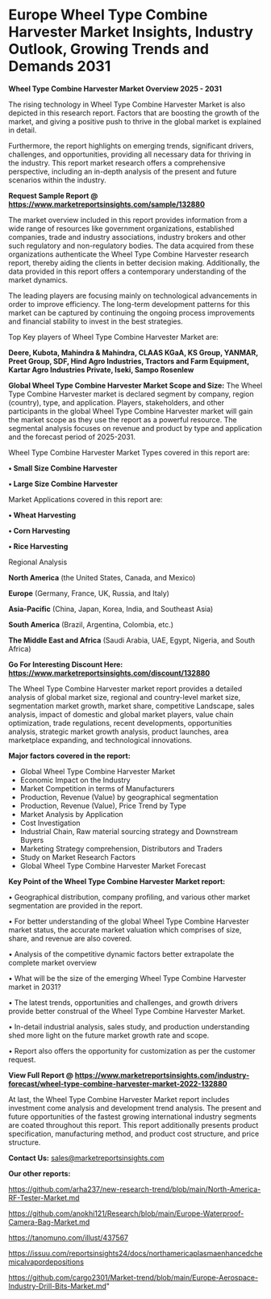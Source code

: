 # Europe Wheel Type Combine Harvester Market Insights, Industry Outlook, Growing Trends and Demands 2031

<Strong> Wheel Type Combine Harvester Market Overview 2025 - 2031</strong>

The rising technology in Wheel Type Combine Harvester Market is also depicted in this research report. Factors that are boosting the growth of the market, and giving a positive push to thrive in the global market is explained in detail.

Furthermore, the report highlights on emerging trends, significant drivers, challenges, and opportunities, providing all necessary data for thriving in the industry. This report market research offers a comprehensive perspective, including an in-depth analysis of the present and future scenarios within the industry.

<strong>Request Sample Report @ <a href=https://www.marketreportsinsights.com/sample/132880>https://www.marketreportsinsights.com/sample/132880</a></strong>

The market overview included in this report provides information from a wide range of resources like government organizations, established companies, trade and industry associations, industry brokers and other such regulatory and non-regulatory bodies. The data acquired from these organizations authenticate the Wheel Type Combine Harvester research report, thereby aiding the clients in better decision making. Additionally, the data provided in this report offers a contemporary understanding of the market dynamics.

The leading players are focusing mainly on technological advancements in order to improve efficiency. The long-term development patterns for this market can be captured by continuing the ongoing process improvements and financial stability to invest in the best strategies.

Top Key players of Wheel Type Combine Harvester Market are:

<strong>Deere, Kubota, Mahindra & Mahindra, CLAAS KGaA, KS Group, YANMAR, Preet Group, SDF, Hind Agro Industries, Tractors and Farm Equipment, Kartar Agro Industries Private, Iseki, Sampo Rosenlew</strong>

<strong><b>Global Wheel Type Combine Harvester Market Scope and Size:</b></strong>
The Wheel Type Combine Harvester market is declared segment by company, region (country), type, and application. Players, stakeholders, and other participants in the global Wheel Type Combine Harvester market will gain the market scope as they use the report as a powerful resource. The segmental analysis focuses on revenue and product by type and application and the forecast period of 2025-2031.

Wheel Type Combine Harvester Market Types covered in this report are:

<strong>• Small Size Combine Harvester

• Large Size Combine Harvester</strong>

Market Applications covered in this report are:

<strong>• Wheat Harvesting

• Corn Harvesting

• Rice Harvesting</strong> 

Regional Analysis

<strong>North America</strong> (the United States, Canada, and Mexico)

<strong>Europe</strong> (Germany, France, UK, Russia, and Italy)

<strong>Asia-Pacific</strong> (China, Japan, Korea, India, and Southeast Asia)

<strong>South America</strong> (Brazil, Argentina, Colombia, etc.)

<strong>The Middle East and Africa</strong> (Saudi Arabia, UAE, Egypt, Nigeria, and South Africa)

<strong>Go For Interesting Discount Here: <a href=https://www.marketreportsinsights.com/discount/132880>https://www.marketreportsinsights.com/discount/132880</a></strong>

The Wheel Type Combine Harvester market report provides a detailed analysis of global market size, regional and country-level market size, segmentation market growth, market share, competitive Landscape, sales analysis, impact of domestic and global market players, value chain optimization, trade regulations, recent developments, opportunities analysis, strategic market growth analysis, product launches, area marketplace expanding, and technological innovations.

<strong><b>Major factors covered in the report:</b></strong>
<ul>
  <li>Global Wheel Type Combine Harvester Market </li>
  <li>Economic Impact on the Industry</li>
  <li>Market Competition in terms of Manufacturers</li>
  <li>Production, Revenue (Value) by geographical segmentation</li>
  <li>Production, Revenue (Value), Price Trend by Type</li>
  <li>Market Analysis by Application</li>
  <li>Cost Investigation</li>
  <li>Industrial Chain, Raw material sourcing strategy and Downstream Buyers</li>
  <li>Marketing Strategy comprehension, Distributors and Traders</li>
  <li>Study on Market Research Factors</li>
  <li>Global Wheel Type Combine Harvester Market Forecast</li>
</ul>

<strong><b>Key Point of the Wheel Type Combine Harvester Market report:</b></strong>

• Geographical distribution, company profiling, and various other market segmentation are provided in the report.

• For better understanding of the global Wheel Type Combine Harvester market status, the accurate market valuation which comprises of size, share, and revenue are also covered.

• Analysis of the competitive dynamic factors better extrapolate the complete market overview

• What will be the size of the emerging Wheel Type Combine Harvester market in 2031?

• The latest trends, opportunities and challenges, and growth drivers provide better construal of the Wheel Type Combine Harvester Market.

• In-detail industrial analysis, sales study, and production understanding shed more light on the future market growth rate and scope.

• Report also offers the opportunity for customization as per the customer request.

<strong><b>View Full Report @ <a href=https://www.marketreportsinsights.com/industry-forecast/wheel-type-combine-harvester-market-2022-132880>https://www.marketreportsinsights.com/industry-forecast/wheel-type-combine-harvester-market-2022-132880</a></b></strong>


At last, the Wheel Type Combine Harvester Market report includes investment come analysis and development trend analysis. The present and future opportunities of the fastest growing international industry segments are coated throughout this report. This report additionally presents product specification, manufacturing method, and product cost structure, and price structure.

<strong>Contact Us:</strong>
sales@marketreportsinsights.com

<strong>Our other reports:</strong>

<a href=https://github.com/arha237/new-research-trend/blob/main/North-America-RF-Tester-Market.md>https://github.com/arha237/new-research-trend/blob/main/North-America-RF-Tester-Market.md</a>

<a href=https://github.com/anokhi121/Research/blob/main/Europe-Waterproof-Camera-Bag-Market.md>https://github.com/anokhi121/Research/blob/main/Europe-Waterproof-Camera-Bag-Market.md</a>

<a href=https://tanomuno.com/illust/437567>https://tanomuno.com/illust/437567</a>

<a href=https://issuu.com/reportsinsights24/docs/northamericaplasmaenhancedchemicalvapordepositions>https://issuu.com/reportsinsights24/docs/northamericaplasmaenhancedchemicalvapordepositions</a>

<a href=https://github.com/cargo2301/Market-trend/blob/main/Europe-Aerospace-Industry-Drill-Bits-Market.md>https://github.com/cargo2301/Market-trend/blob/main/Europe-Aerospace-Industry-Drill-Bits-Market.md</a>"
